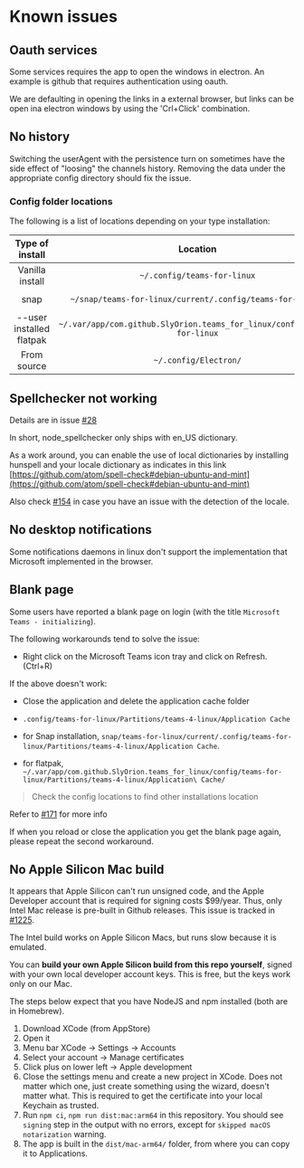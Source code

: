 # Known issues

## Oauth services

Some services requires the app to open the windows in electron. An example is github that requires authentication using oauth.

We are defaulting in opening the links in a external browser, but links can be open ina electron windows by using the 'Crl+Click' combination.

## No history

Switching the userAgent with the persistence turn on sometimes have the side effect of "loosing" the channels history. Removing the data under the appropriate config directory should fix the issue.

### Config folder locations

The following is a list of locations depending on your type installation:

| Type of install | Location | Clean-up command |
|:-------------:|:-------------:|:-----:|
| Vanilla install | `~/.config/teams-for-linux` | `rm -rf ~/.config/teams-for-linux` |
| snap | `~/snap/teams-for-linux/current/.config/teams-for-linux/` |  `rm -rf ~/snap/teams-for-linux/current/.config/teams-for-linux/` |
| --user installed flatpak | `~/.var/app/com.github.SlyOrion.teams_for_linux/config/teams-for-linux` | `rm -rf ~/.var/app/com.github.SlyOrion.teams_for_linux/config/teams-for-linux` |
| From source | `~/.config/Electron/` | `rm -rf ~/.config/Electron/` |

## Spellchecker not working

Details are in issue [#28](https://github.com/IsmaelMartinez/teams-for-linux/issues/28)

In short, node_spellchecker only ships with en_US dictionary.

As a work around, you can enable the use of local dictionaries by installing hunspell and your locale dictionary as indicates in this link [https://github.com/atom/spell-check#debian-ubuntu-and-mint](https://github.com/atom/spell-check#debian-ubuntu-and-mint)

Also check [#154](https://github.com/IsmaelMartinez/teams-for-linux/issues/154) in case you have an issue with the detection of the locale.

## No desktop notifications

Some notifications daemons in linux don't support the implementation that Microsoft implemented in the browser.

## Blank page

Some users have reported a blank page on login (with the title `Microsoft Teams - initializing`).

The following workarounds tend to solve the issue:

*    Right click on the Microsoft Teams icon tray and click on Refresh. (Ctrl+R)

If the above doesn't work:

*    Close the application and delete the application cache folder

  *    `.config/teams-for-linux/Partitions/teams-4-linux/Application Cache`

  *    for Snap installation, `snap/teams-for-linux/current/.config/teams-for-linux/Partitions/teams-4-linux/Application Cache`.

  *    for flatpak, `~/.var/app/com.github.SlyOrion.teams_for_linux/config/teams-for-linux/Partitions/teams-4-linux/Application\ Cache/`

  >  Check the config locations to find other installations location

Refer to [#171](https://github.com/IsmaelMartinez/teams-for-linux/issues/171) for more info

If when you reload or close the application you get the blank page again, please repeat the second workaround.

## No Apple Silicon Mac build
It appears that Apple Silicon can't run unsigned code, and the Apple Developer account that is required for signing
costs $99/year. Thus, only Intel Mac release is pre-built in Github releases. This issue is tracked in
[#1225](https://github.com/IsmaelMartinez/teams-for-linux/issues/1225).

The Intel build works on Apple Silicon Macs, but runs slow because it is emulated.

You can **build your own Apple Silicon build from this repo yourself**, signed with your own local developer account keys. This is free, but the keys work only on our Mac.

The steps below expect that you have NodeJS and npm installed (both are in Homebrew).

1. Download XCode (from AppStore)
2. Open it
3. Menu bar XCode -> Settings -> Accounts
4. Select your account -> Manage certificates
5. Click plus on lower left -> Apple development
6. Close the settings menu and create a new project in XCode. Does not matter which one, just create something using
   the wizard, doesn't matter what. This is required to get the certificate into your local Keychain as trusted.
7. Run `npm ci`, `npm run dist:mac:arm64` in this repository. You should see `signing` step in the output with no errors, except for `skipped macOS notarization` warning.
8. The app is built in the `dist/mac-arm64/` folder, from where you can copy it to Applications.
